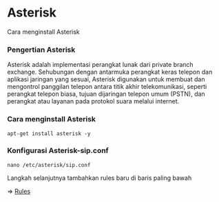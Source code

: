 # Asterisk
Cara menginstall Asterisk
<h3>Pengertian Asterisk</h3>
<p>Asterisk adalah implementasi perangkat lunak dari private branch exchange. Sehubungan dengan antarmuka perangkat keras telepon dan aplikasi jaringan yang sesuai, Asterisk digunakan untuk membuat dan mengontrol panggilan telepon antara titik akhir telekomunikasi, seperti perangkat telepon biasa, tujuan dijaringan telepon umum (PSTN), dan perangkat atau layanan pada protokol suara melalui internet.</p>
<h3>Cara menginstall Asterisk</h3>
<p><code>apt-get install asterisk -y</code></p>
<h3>Konfigurasi Asterisk-sip.conf</h3>
<p><code>nano /etc/asterisk/sip.conf</code></p>
<p>Langkah selanjutnya tambahkan rules baru di baris paling bawah</p>
<p>=> <a href="https://github.com/sikunyuk64/asterisk/blob/main/sip.conf">Rules</a></p>
